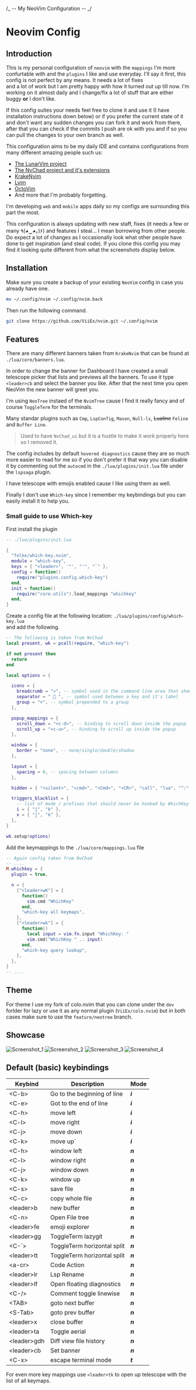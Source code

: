 /_ -- My NeoVim Configuration -- _/

# Neovim Config

## Introduction

This is my personal configuration of `neovim` with the `mappings` I'm more confurtable with
and the `plugins` I like and use everyday. I'll say it first, this config is not perfect by any means. It needs a lot of fixes \
and a lot of work but I am pretty happy with how it turned out up till now. I'm working on it almost daily and I change/fix a lot of stuff
that are either buggy **or** I don't like.

If this config suites your needs feel free to clone it and use it (I have installation instructions down below)
or if you prefer the current state of it and don't want any sudden changes
you can fork it and work from there, after that you can check if the commits I push are ok with you and if so you can pull the changes to your
own branch as well.

This configuration aims to be my daily IDE and contains configurations from many different amazing people such us:

- [The LunarVim project](https://github.com/LunarVim/LunarVim)
- [The NvChad project and it's extensions](https://github.com/NvChad/NvChad)
- [KrakeNvim](https://github.com/dharmx/nvim)
- [Lvim](https://github.com/lvim-tech/lvim)
- [OctoVim](https://github.com/OctoVim/OctoVim)
- And more that I'm probably forgetting.

I'm developing `web` and `mobile` apps daily so my configs are surrounding this part the most.

This configuration is always updating with new staff, fixes (it needs a few or many ٩(◕‿◕｡)۶) and features I steal...
I mean borrowing from other people.
Do expect a lot of changes as I occasionally look what other people have done to get inspiration (and steal code).
If you clone this config you may
find it looking quite different from what the screenshots display below.

## Installation

Make sure you create a backup of your existing `NeoVim` config in case you already have one.

```sh
mv ~/.config/nvim ~/.config/nvim.back
```

Then run the following command.

```sh
git clone https://github.com/ViiEx/nvim.git ~/.config/nvim
```

## Features

There are many different banners taken from `KrakeNvim` that can be found at `./lua/core/banners.lua`.

In order to change the banner for Dashboard I have created a small telescope picker that lists and previews
all the banners. To use it type `<leader>cb` and select the banner you like. After that the next time you
open NeoVim the new banner will greet you.

I'm using `NeoTree` instaed of the `NvimTree` cause I find it really fancy and of course `ToggleTerm` for the terminals.

Many standar plugins such as `Cmp`, `LspConfig`, `Mason`, `Null-ls`, ~~Lualine~~ `Feline` and `Buffer Line`.

> Used to have `NvChad_ui` but it is a hustle to make it work properly here so I removed it.

The config includes by default `hovered diagnostics` cause they are so much more easier to read for me
so if you don't prefer it that way you can disable it
by commenting out the `autocmd` in the `./lua/plugins/init.lua` file under the `lspsaga` plugin.

I have telescope with emojis enabled cause I like using them as well.

Finally I don't use `Which-key` since I remember my keybindings but you can easily install it to help you.

### Small guide to use Which-key

First install the plugin

```lua
-- ./lua/plugins/init.lua

{
  "folke/which-key.nvim",
  module = "which-key",
  keys = { "<leader>", '"', "'", "`" },
  config = function()
    require("plugins.config.which-key")
  end,
  init = function()
    require("core.utils").load_mappings "whichkey"
  end,
}

```

Create a config file at the following location: `./lua/plugins/config/which-key.lua` \
and add the following.

```lua
-- The following is taken from NvChad
local present, wk = pcall(require, "which-key")

if not present then
  return
end

local options = {

  icons = {
    breadcrumb = "»", -- symbol used in the command line area that shows your active key combo
    separator = "  ", -- symbol used between a key and it's label
    group = "+", -- symbol prepended to a group
  },

  popup_mappings = {
    scroll_down = "<c-d>", -- binding to scroll down inside the popup
    scroll_up = "<c-u>", -- binding to scroll up inside the popup
  },

  window = {
    border = "none", -- none/single/double/shadow
  },

  layout = {
    spacing = 6, -- spacing between columns
  },

  hidden = { "<silent>", "<cmd>", "<Cmd>", "<CR>", "call", "lua", "^:", "^ " },

  triggers_blacklist = {
    -- list of mode / prefixes that should never be hooked by WhichKey
    i = { "j", "k" },
    v = { "j", "k" },
  },
}

wk.setup(options)
```

Add the keymappings to the `./lua/core/mappings.lua` file

```lua
-- Again config taken from NvChad
-- ....
M.whichkey = {
  plugin = true,

  n = {
    ["<leader>wK"] = {
      function()
        vim.cmd "WhichKey"
      end,
      "which-key all keymaps",
    },
    ["<leader>wk"] = {
      function()
        local input = vim.fn.input "WhichKey: "
        vim.cmd("WhichKey " .. input)
      end,
      "which-key query lookup",
    },
  },
}
-- ....
```

## Theme

For theme I use my fork of colo.nvim that you can clone under the `dev`
forlder for lazy or use it as any normal plugin (`ViiEx/colo.nvim`) but in
both cases make sure to use the `feature/neotree` branch.

## Showcase

![Screenshot_1](./assets/2023-04-20_16-29.png)
![Screenshot_2](./assets/2023-04-20_16-30.png)
![Screenshot_3](./assets/2023-04-20_16-31.png)
![Screenshot_4](./assets/2023-04-20_16-31_1.png)

## Default (basic) keybindings

| **Keybind**   | **Description**             | **Mode** |
| ------------- | --------------------------- | -------- |
| \<C-b\>       | Go to the beginning of line | **_i_**  |
| \<C-e\>       | Got to the end of line      | **_i_**  |
| \<C-h\>       | move left                   | **_i_**  |
| \<C-l\>       | move right                  | **_i_**  |
| \<C-j\>       | move down                   | **_i_**  |
| \<C-k\>       | move up`                    | **_i_**  |
| \<C-h\>       | window left                 | **_n_**  |
| \<C-l\>       | window right                | **_n_**  |
| \<C-j\>       | window down                 | **_n_**  |
| \<C-k\>       | window up                   | **_n_**  |
| \<C-s\>       | save file                   | **_n_**  |
| \<C-c\>       | copy whole file             | **_n_**  |
| \<leader\>b   | new buffer                  | **_n_**  |
| \<C-n\>       | Open File tree              | **_n_**  |
| \<leader\>fe  | emoji explorer              | **_n_**  |
| \<leader\>gg  | ToggleTerm lazygit          | **_n_**  |
| <C-`>         | ToggleTerm horizontal split | **_n_**  |
| \<leader\>tt  | ToggleTerm horizontal split | **_n_**  |
| \<a-cr\>      | Code Action                 | **_n_**  |
| \<leader\>lr  | Lsp Rename                  | **_n_**  |
| \<leader\>lf  | Open floating diagnostics   | **_n_**  |
| \<C-/\>       | Comment toggle linewise     | **_n_**  |
| \<TAB\>       | goto next buffer            | **_n_**  |
| \<S-Tab\>     | goto prev buffer            | **_n_**  |
| \<leader\>x   | close buffer                | **_n_**  |
| \<leader\>ta  | Toggle aerial               | **_n_**  |
| \<leader\>gdh | Diff view file history      | **_n_**  |
| \<leader\>cb  | Set banner                  | **_n_**  |
| \<C-x\>       | escape terminal mode        | **_t_**  |

For even more key mappings use `<leader>tk` to open up telescope with
the list of all keymaps.
